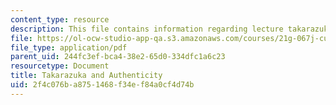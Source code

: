 ```yaml
---
content_type: resource
description: This file contains information regarding lecture takarazuka and authenticity.
file: https://ol-ocw-studio-app-qa.s3.amazonaws.com/courses/21g-067j-cultural-performances-of-asia-fall-2005/2f4c076ba8751468f34ef84a0cf4d74b_MIT21G_067JF05_l11takara.pdf
file_type: application/pdf
parent_uid: 244fc3ef-bca4-38e2-65d0-334dfc1a6c23
resourcetype: Document
title: Takarazuka and Authenticity
uid: 2f4c076b-a875-1468-f34e-f84a0cf4d74b
---
```

